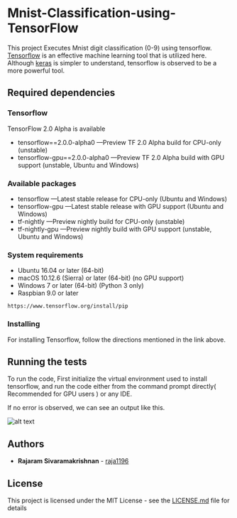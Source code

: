 # Mnist-Classification-using-TensorFlow

This project Executes Mnist digit classification (0-9) using tensorflow. [Tensorflow](https://www.tensorflow.org/overview/) is an effective machine learning tool that is utilized here. Although [keras](https://keras.io/) is simpler to understand, tensorflow is observed to be a more powerful tool. 


## Required dependencies

### Tensorflow
TensorFlow 2.0 Alpha is available
* tensorflow==2.0.0-alpha0 —Preview TF 2.0 Alpha build for CPU-only (unstable)
* tensorflow-gpu==2.0.0-alpha0 —Preview TF 2.0 Alpha build with GPU support (unstable, Ubuntu and Windows)
### Available packages
* tensorflow —Latest stable release for CPU-only (Ubuntu and Windows)
* tensorflow-gpu —Latest stable release with GPU support (Ubuntu and Windows)
* tf-nightly —Preview nightly build for CPU-only (unstable)
* tf-nightly-gpu —Preview nightly build with GPU support (unstable, Ubuntu and Windows)
### System requirements
* Ubuntu 16.04 or later (64-bit)
* macOS 10.12.6 (Sierra) or later (64-bit) (no GPU support)
* Windows 7 or later (64-bit) (Python 3 only)
* Raspbian 9.0 or later

```
https://www.tensorflow.org/install/pip
```

### Installing

For installing Tensorflow, follow the directions mentioned in the link above. 


## Running the tests

To run the code, First initialize the virtual environment used to install tensorflow, and run the code either from the command prompt directly( Recommended for GPU users ) or any IDE.

If no error is observed, we can see an output like this.  

![alt text](https://github.ncsu.edu/rthiruv/Mnist-Classification-using-TensorFlow/blob/master/Accuracy.JPG)

## Authors

* **Rajaram Sivaramakrishnan** - [raja1196](https://github.com/raja1196)

## License

This project is licensed under the MIT License - see the [LICENSE.md](LICENSE.md) file for details

